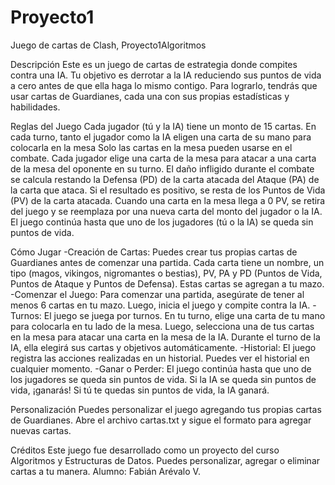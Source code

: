 # Proyecto1
 Juego de cartas de Clash, Proyecto1Algoritmos

 
Descripción
Este es un juego de cartas de estrategia donde compites contra una IA. Tu objetivo es derrotar a la IA reduciendo sus puntos de vida a cero antes de que ella haga lo mismo contigo. Para lograrlo, tendrás que usar cartas de Guardianes, cada una con sus propias estadísticas y habilidades.

Reglas del Juego
Cada jugador (tú y la IA) tiene un monto de 15 cartas.
En cada turno, tanto el jugador como la IA eligen una carta de su mano para colocarla en la mesa
Solo las cartas en la mesa pueden usarse en el combate. Cada jugador elige una carta de la mesa para atacar a una carta de la mesa del oponente en su turno.
El daño infligido durante el combate se calcula restando la Defensa (PD) de la carta atacada del Ataque (PA) de la carta que ataca. Si el resultado es positivo, se resta de los Puntos de Vida (PV) de la carta atacada.
Cuando una carta en la mesa llega a 0 PV, se retira del juego y se reemplaza por una nueva carta del monto del jugador o la IA.
El juego continúa hasta que uno de los jugadores (tú o la IA) se queda sin puntos de vida.

Cómo Jugar
-Creación de Cartas: Puedes crear tus propias cartas de Guardianes antes de comenzar una partida. Cada carta tiene un nombre, un tipo (magos, vikingos, nigromantes o bestias), PV, PA y PD (Puntos de Vida, Puntos de Ataque y Puntos de Defensa). Estas cartas se agregan a tu mazo.
-Comenzar el Juego: Para comenzar una partida, asegúrate de tener al menos 6 cartas en tu mazo. Luego, inicia el juego y compite contra la IA.
-Turnos: El juego se juega por turnos. En tu turno, elige una carta de tu mano para colocarla en tu lado de la mesa. Luego, selecciona una de tus cartas en la mesa para atacar una carta en la mesa de la IA. Durante el turno de la IA, ella elegirá sus cartas y objetivos automáticamente.
-Historial: El juego registra las acciones realizadas en un historial. Puedes ver el historial en cualquier momento.
-Ganar o Perder: El juego continúa hasta que uno de los jugadores se queda sin puntos de vida. Si la IA se queda sin puntos de vida, ¡ganarás! Si tú te quedas sin puntos de vida, la IA ganará.

Personalización
Puedes personalizar el juego agregando tus propias cartas de Guardianes. Abre el archivo cartas.txt y sigue el formato para agregar nuevas cartas.

Créditos
Este juego fue desarrollado como un proyecto del curso Algoritmos y Estructuras de Datos. Puedes personalizar, agregar o eliminar cartas a tu manera. 
Alumno: Fabián Arévalo V.

